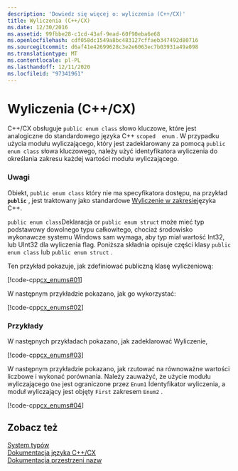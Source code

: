 ```yaml
---
description: 'Dowiedz się więcej o: wyliczenia (C++/CX)'
title: Wyliczenia (C++/CX)
ms.date: 12/30/2016
ms.assetid: 99fbbe28-c1cd-43af-9ead-60f90eba6e68
ms.openlocfilehash: cdf058dc1549a8bc483127cffaeb347492d80716
ms.sourcegitcommit: d6af41e42699628c3e2e6063ec7b03931a49a098
ms.translationtype: MT
ms.contentlocale: pl-PL
ms.lasthandoff: 12/11/2020
ms.locfileid: "97341961"
---
```

# <a name="enums-ccx"></a>Wyliczenia (C++/CX)

C++/CX obsługuje `public enum class` słowo kluczowe, które jest analogiczne do standardowego języka C++ `scoped  enum` . W przypadku użycia modułu wyliczającego, który jest zadeklarowany za pomocą `public enum class` słowa kluczowego, należy użyć identyfikatora wyliczenia do określania zakresu każdej wartości modułu wyliczającego.

### <a name="remarks"></a>Uwagi

Obiekt, `public enum class` który nie ma specyfikatora dostępu, na przykład **`public`** , jest traktowany jako standardowe [Wyliczenie w zakresie](../cpp/enumerations-cpp.md)języka C++.

`public enum class`Deklaracja or `public enum struct` może mieć typ podstawowy dowolnego typu całkowitego, chociaż środowisko wykonawcze systemu Windows sam wymaga, aby typ miał wartość Int32, lub UInt32 dla wyliczenia flag. Poniższa składnia opisuje części klasy `public enum class` lub `public enum struct` .

Ten przykład pokazuje, jak zdefiniować publiczną klasę wyliczeniową:

[!code-cpp[cx_enums#01](../cppcx/codesnippet/CPP/cpp/class1.h#01)]

W następnym przykładzie pokazano, jak go wykorzystać:

[!code-cpp[cx_enums#02](../cppcx/codesnippet/CPP/cpp/class1.h#02)]

### <a name="examples"></a>Przykłady

W następnych przykładach pokazano, jak zadeklarować Wyliczenie,

[!code-cpp[cx_enums#03](../cppcx/codesnippet/CPP/cpp/class1.h#03)]

W następnym przykładzie pokazano, jak rzutować na równoważne wartości liczbowe i wykonać porównania. Należy zauważyć, że użycie modułu wyliczającego `One` jest ograniczone przez `Enum1` Identyfikator wyliczenia, a moduł wyliczający jest objęty `First` zakresem `Enum2` .

[!code-cpp[cx_enums#04](../cppcx/codesnippet/CPP/cpp/class1.h#04)]

## <a name="see-also"></a>Zobacz też

[System typów](../cppcx/type-system-c-cx.md)<br/>
[Dokumentacja języka C++/CX](../cppcx/visual-c-language-reference-c-cx.md)<br/>
[Dokumentacja przestrzeni nazw](../cppcx/namespaces-reference-c-cx.md)
